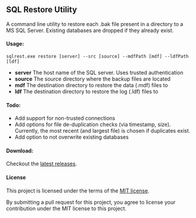 ## SQL Restore Utility

A command line utility to restore each .bak file present in a directory to a MS SQL Server.
Existing databases are dropped if they already exist.

#### Usage:

    sqlrest.exe restore [server] --src [source] --mdfPath [mdf] --ldfPath [ldf]

 * __server__ The host name of the SQL server. Uses trusted authentication
 * __source__ The source directory where the backup files are located
 * __mdf__ The destination directory to restore the data (.mdf) files to
 * __ldf__ The destination directory to restore the log (.ldf) files to

#### Todo:

* Add support for non-trusted connections
* Add options for file de-duplication checks (via timestamp, size). Currently, the most recent (and largest file) is chosen if duplicates exist.
* Add option to not overwrite existing databases

#### Download:

Checkout the [latest releases](https://github.com/comsechq/sql-restore/releases).

#### License

This project is licensed under the terms of the [MIT license](https://github.com/comsechq/sql-prune/blob/master/LICENSE.txt). 

By submitting a pull request for this project, you agree to license your contribution under the MIT license to this project.
